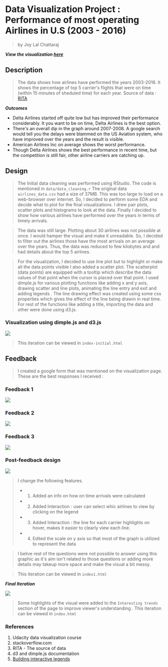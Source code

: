 # Data Visualization Project : Performance of most operating Airlines in U.S (2003 - 2016)

> by Joy Lal Chattaraj

***View the visualization <a href = "https://d3airlines.netlify.com/" target="_blank"> here </a>***

## Description

> The data shows how airlines have performed the years 2003-2016. It shows the percentage of top 5 carrier's flights that were on time (within 15 minutes of sheduled time) for each year. Source of data : <a href = "http://www.transtats.bts.gov/OT_Delay/OT_DelayCause1.asp?pn=1" target="_blank">RITA</a>

***Outcomes***
<ul>
<li>Delta Airlines started off quite low but has improved their performance considerably. It you want to be on time, Delta Airlines is the best option.</li>
<li>There's an overall dip in the graph around 2007-2008. A google search would tell you the delays were blammed on the US Aviation system, who have improved over the years and the result is visible.
</li>
<li>American Airlines Inc on average shows the worst performance.</li>	
<li>Though Delta Airlines shows the best performance in recent time, but the competition is still fair, other airline carriers are catching up. </li>
</ul>

## Design

>The Initial data cleaning was performed using RStudio. The code is mentioned in `data/data_cleaning.r` The original data `airlines_data.csv` had a size of 37MB. This was too large to load on a web-browser over internet. So, I decided to perform some EDA and decide what to plot for the final visualizations. I drew pair plots, scatter plots and histograms to look at the data. Finally I decided to show how various airlines have performed over the years in terms of timely arrivals.

> The data was still large. Plotting about 30 airlines was not possible at once. I would hamper the visual and make it unreadable. So, I decided to filter out the airlines those have the most arrivals on an average over the years. Thus, the data was reduced to few kilobytes and and had details about the top 5 airlines. 

>For the visualization, I decided to use line plot but to highlight or make all the data points visible I also added a scatter plot. The scatterplot (data points) are equipped with a tooltip which describe the data values of that point when the cursor is placed over that point. I used dimple.js for various plotting functions like adding x and y axis, drawing scatter and line plots, animating the line entry and exit and adding legends . The line drawing effect was created using some css properties which gives the effect of the line being drawin in real time. For rest of the functions like adding a title, importing the data and other were done using d3.js.

### Visualization using dimple.js and d3.js

![](img/vis-initial.jpg)

> This iteration can be viewed in `index-initial.html`


## Feedback

> I created a google form that was mentioned on the visualization page. These are the best responses I received :

### Feedback 1

![](img/feedback1.jpg)

### Feedback 2

![](img/feedback2.jpg)

### Feedback 3

![](img/feedback3.jpg)


### Post-feedback design

![](img/vis-final.jpg)

> I change the following features. 
>* 1. Added an info on how on time arrivals were calculated
>* 2. Added Interaction : user can select whic airlines to view by clicking on the legend
>* 3. Added Interaction : the line for each carrier highlights on hover, makes it easier to clearly view each line.
>* 4. Edited the scale on y axis so that most of the graph is utilized to represent the data

> I belive rest of the questions were not possible to answer using this graphic as it's aim isn't related to those questions or adding more details may takeup more space and make the visual a bit messy.

> This iteration can be viewed in `index1.html`

***Final Iteration***

![](img/vis-final-final.jpg)

> Some highlights of the visual were added to the `Interesting trends` section of the page to improve viewer's understanding .
> This iteration can be viewed in `index.html`

### References

1. Udacity data visualization course
2. stackoverflow.com
3. RITA - The source of data
4. d3 and dimple.js documentation
5. <a href = "http://dimplejs.org/advanced_examples_viewer.html?id=advanced_interactive_legends" target="_blank">Building interactive legends</a>
